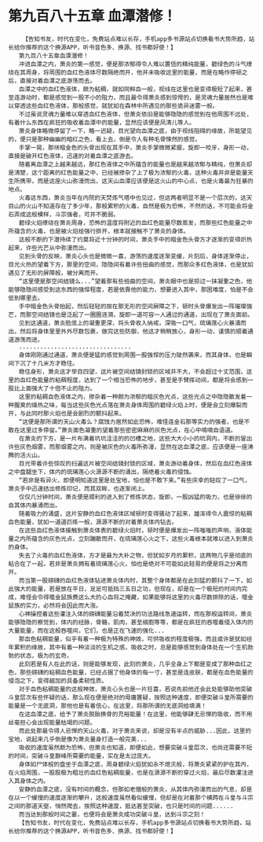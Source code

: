 # 第九百八十五章 血潭潜修！
        【告知书友，时代在变化，免费站点难以长存，手机app多书源站点切换看书大势所趋，站长给你推荐的这个换源APP，听书音色多、换源、找书都好使！】
       第九百八十五章血潭潜修！
       冲进血潭之内，萧炎的第一感觉，便是那浓郁得令人难以置信的精纯能量，碧绿色的斗气缭绕在其周身，将周围的血红色液体尽数隔绝而开，他并未吸收这里的能量，而是在略作停顿之后，直接对着血潭之底游荡而去。
       血潭之中的血红色液体，颇为粘稠，就如同鲜血一般，视线在这里也是变得极短了起来，甚至连游动时，都是感觉到一股不小的阻力，而且最令得萧炎感到惊愕的，是灵魂力量居然也是难以穿透这些血红色液体，那般感觉，就犹如在森林中所遇见的那些诡异迷雾一般。
       不过虽说灵魂力量难以穿透血红色液体，但萧炎依旧是能够隐隐的感觉到在他周围不远处，有着什么东西在疯狂的吸收着血潭中的能量，显然应该便是凤清儿等人。
       萧炎身体略微停留了一下，略一迟疑，目光望向血潭之底，由于视线阻碍的缘故，所能望见的，便只是那种幽幽的暗红之色，看上去，倒是令人有种毛骨悚然的感觉。
       手掌一晃，那块暗金色的头骨出现在其手中，萧炎手掌微微紧握，旋即一咬牙，身形一动，直接是破开红色液体，迅速的对着血潭之底游去。
       随着离血潭之上越来越远，那红色液体之中所蕴含的能量也是越来越浓郁与精纯，但萧炎却是清楚，这个距离的红色能量之中，已经被掺杂了上了极为浓郁的火毒，这种火毒并非是能量天生所携带，而是这座火山弥漫而出，这天山血潭应该便是这火山的中心点，也是火毒最为狂暴的地点。
       火毒这东西，萧炎当年在内院的天焚炼气塔中也见过，但这两者明显不是一个层次的，这天目山的火山不知道存在了多少年，那般累积的火毒，自然是极为恐怖，不然的话，不可能会将金石弄成这般模样，斗宗强者，可并不脆弱。
       碧绿火焰缭绕在萧炎周身，恐怖的温度将附近的血红色能量尽数蒸发，而那些红色能量之中所蕴含的火毒，也是被火焰给强行排开，根本就接触不了萧炎的身体。
       这般不断的下潜持续了约莫将近十分钟的时间，萧炎手中的暗金色头骨方才逐渐的变得炽热起来，许些光芒从中弥漫而出。
       见到头骨的反映，萧炎心头也是微微一喜，游荡的速度逐渐变缓，片刻后，身体逐渐停止，目光火热的望着下方，那里的空间，隐隐间有着许些扭曲的感觉，而那众多红色液体，也是犹如遇见了无形的屏障般，被分离而开。
       “这里便是那空间结镜么...”望着那有些扭曲的空间，萧炎眼中也是掠过一抹凝重之色，他能够隐隐间感受到这东西的强悍程度，若是依靠他的能力，想要进入其中，那困难度，怕是不会低到哪里去。
       手中暗金色头骨抬起，然后轻轻的按在那无形的空间屏障之下，顿时头骨爆发出一阵璀璨强芒，而那空间结镜也是泛起了一圈圈涟漪，旋即一道可容一人通过的通道，出现在了萧炎面前。
       见到这通道，萧炎脸庞上的凝重更深，将头骨收入纳戒，深吸一口气，琉璃莲心火暴涌而出，然后将身体里里外外尽数包裹，做完这些防御，他这才稍稍放心，身形一动，谨慎的顺着通道游荡而进。
       ................................
       身体刚刚通过通道，萧炎便是猛的感觉到周围一股强悍的压力陡然袭来，而其身体，也是瞬间下沉了十几米方才稳住。
       稳住身形，萧炎这才举目四望，这片被空间结镜封锁的区域并不大，不会超过十丈范围，这里的血红色能量的粘稠程度，达到了一个相当恐怖的地步，甚至是手臂挥动间，都是将会感到一股比上面强大了十倍不止的阻力。
       这里的粘稠血色液体之内，掺杂着一种颇为浓郁的暗灰色光点，这些光点之中隐隐散发着一种腥臭的燥热之味，每当这些灰色光点落在萧炎身体周围的碧绿火焰上时，便是会立刻爆裂而开，与此同时那火焰也是会剧烈的颤抖起来。
       “这便是那所谓的天山火毒么？腐蚀力居然如此恐怖，难怪连金石那等实力的强者，也是不敢在这里过多停留。”萧炎面色凝重的望着那些密密麻麻的灰色光点，在心中喃喃自语道。
       在萧炎的下方，是一片布满着坑坑洼洼的的凹槽之地，这些大大小小的坑洞内，不断的冒出许些灰色烟雾，而那烟雾之内，则是被灰色的火毒所弥漫，显然在这血潭之底，应该便是一座沸腾的活火山。
       目光带着许些惊叹的扫遍这片被空间结镜封锁的区域，萧炎游动着身体，然后在血红色液体之中盘腿坐下，体内的琉璃莲心火源源不断的涌出，隔绝着火毒的侵蚀。
       “若非是有异火，即便明知道这里是处宝地，怕也是不敢下来。”有些庆幸的轻叹了一口气，萧炎手中迅速结出修炼印记，而其双眸，也逐渐闭上。
       仅仅几分钟时间，萧炎便是顺利的进入到了修炼状态，旋即，一股凶猛的吸力，也是徐徐的自其体内暴涌而出。
       随着吸力的涌盛，这片安静的血红色液体区域顿时变得骚动了起来，雄浑得令人震惊的粘稠血色能量，犹如一道道匹练一般，源源不断的对着萧炎体内钻去。
       在这些血红色液体接触到萧炎体表的碧绿火焰时，顿时便是爆发出一阵嗤嗤的声响，液体能量之内所蕴含的灰色光点，立刻蹦散而开，在琉璃莲心火之下，这些火毒根本就难以进入到萧炎的身体。
       失去了火毒的血红色液体，方才是最为大补之物，但犹如岁月的累积，这两物几乎是彻底的粘合在了一起，若非是萧炎拥有着琉璃莲心火，怕也是绝对不可能如此轻易的便是将之分离而开。
       而当第一股磅礴的血红色液体钻进萧炎体内时，其整个身体都是在此刻猛的颤抖了一下，如此强大的能量，若是放在平日，足足可抵挡三五日之功，但现在，却是在一个极短的时间内完成，难怪会令得噬金鼠族费这么大的心血将之掩藏，如果能够将这里的火毒尽数排除的话，噬金鼠族的实力，必然将会因此而大涨。
       心神操控着这些灌注入体的磅礴能量沿着焚决的功法路线急速运转，而在那般运转间，萧炎能够隐隐的察觉到，体内的经脉，骨骼，肌肉，甚至细胞等等，都是在疯狂的吞噬着侵入体内的大量能量，而在这般吞噬间，它们，也是正在飞速的强化...
       那血色粘稠能量，似乎有着一种极为特殊的神效，可供吸收的程度极强，而且或许是犹如经年累积的缘故，其中有着一种淡淡的生机之感，吸收之时，总是能够感觉到身体处在一个生机勃勃的状态，极为的玄奇。
       此刻若是有人在此的话，则是能够发现，此刻的萧炎，几乎全身上下都是变成了那种血红之色，那些磅礴的粘稠血色能量，已经占据了他身体的每一寸，甚至是连皮肤，都是在血色能量的侵泡之下，变得越加的具备柔韧性质。
       对于血色粘稠能量的这般神效，萧炎心头也是一片狂喜，若说先前他还会此处能够助他突破斗皇层次有些怀疑的话，那么现在便是绝对的毋庸置疑，按照这种速度，即便突破斗皇所需要的能量是一个无底洞，那他也是有着信心，在这里，将那所谓的无底洞给填满！
       在这血潭之底，给予了萧炎脱胎换骨的充裕能量！在这里，他能够肆无忌惮的吸收，而不用丝毫担心会出现能量枯竭的问题。
       而此处那最令得人忌惮的天山火毒，对于萧炎来说，却是没有半点的威胁...因此，这里的宝地，说起来几乎倒是像为萧炎量身打造一般完美...
       吸收的速度虽然颇为恐怖，但萧炎也知道，即便如此，想要突破斗皇层次，也尚还需要不短的时间，突破斗皇巅峰所需要的能量，实在是太过庞大。
       身体如尸体般的盘坐于血潭之底，周身碧绿火焰犹如永不熄灭般，将萧炎紧紧的护在其内，在火焰周围，一股股极为粗壮的血红色粘稠能量，也是在源源不断的穿过火焰，最后尽数灌注进入其身体之内。
       安静的血潭之底，没有时间的概念，但那如老僧般的萧炎，从其体内弥漫而出的气息，却是在以一个缓慢的速度逐渐的攀升，这般速度虽然看似缓慢，但却是在对着那个横跨在斗皇与斗宗之间的那道天壑，悄然爬去，按照这种速度，抵达甚至突破，也只是时间的问题......
       而当达到那般时间之霎，也便将会是萧炎成功突破斗皇，达到斗宗之刻！
       【告知书友，时代在变化，免费站点难以长存，手机app多书源站点切换看书大势所趋，站长给你推荐的这个换源APP，听书音色多、换源、找书都好使！】